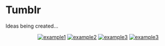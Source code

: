 # Tumblr

Ideas being created...
<div align="center">
  
  <a href="https://github.com/outlivo/tumblr">![example1](https://img.shields.io/github/stars/outlivo/tumblr?style=social)</a>
  <a href="https://github.com/outlivo/tumblr">![example2](https://img.shields.io/github/forks/outlivo/tumblr?style=social)</a>
  <a href="https://github.com/outlivo/tumblr/blob/main/LICENSE">![example3](https://img.shields.io/github/license/outlivo/tumblr)</a>
  <a href="https://discord.gg/n5BX8dh8rU">![example3](https://img.shields.io/discord/1070046503302877216)</a>
 
</div>
